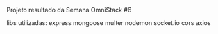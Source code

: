 Projeto resultado da Semana OmniStack #6

libs utilizadas:
express
mongoose
multer
nodemon
socket.io
cors
axios